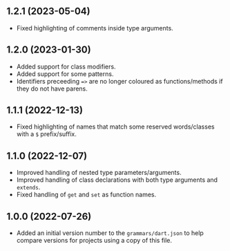 ## 1.2.1 (2023-05-04)

- Fixed highlighting of comments inside type arguments.

## 1.2.0 (2023-01-30)

- Added support for class modifiers.
- Added support for some patterns.
- Identifiers preceeding `=>` are no longer coloured as functions/methods if they do not have parens.

## 1.1.1 (2022-12-13)

- Fixed highlighting of names that match some reserved words/classes with a `$` prefix/suffix.

## 1.1.0 (2022-12-07)

- Improved handling of nested type parameters/arguments.
- Improved handling of class declarations with both type arguments and `extends`.
- Fixed handling of `get` and `set` as function names.

## 1.0.0 (2022-07-26)

- Added an initial version number to the `grammars/dart.json` to help compare versions for projects using a copy of this file.
